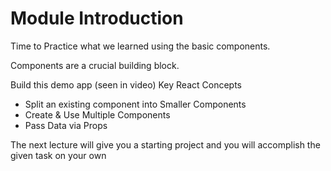 # Module Introduction

Time to Practice what we learned using the basic components.

Components are a crucial building block.

Build this demo app (seen in video) Key React Concepts

* Split an existing component into Smaller Components
* Create & Use Multiple Components
* Pass Data via Props

The next lecture will give you a starting project and you will accomplish the given task on your own
